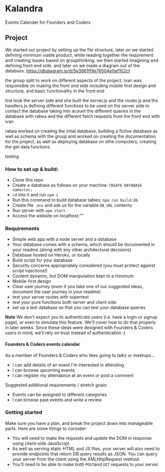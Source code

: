 # Kalandra
Events Calender for Founders and Coders

## Project

We started our project by setting up the file structure, later on we started defining minimum viable product, while reading together the requirement and creating issues based on groupthinking. we then started imagining and defining front end side. and later on we made a diagram out of the databses.
https://dbdiagram.io/d/5e3961ff9e76504e0ef102cf

the group split to work on different aspects of the project, Ivan was responsible on making the front end side including mobile first design and structure, and basic functionality in the front end

lina took the server side and she built the server.js and the router.js and the handlers.js defining different functions to be used on the server side to contact the database taking into acount the different queries in the database with rabea and the different fetch requests from the front end with ivan

rabea worked on creating the intial database, building a fictive database as well as schema with the group and worked on creating the documentation for the project, as well as deploying database on othe computers, creating the get data functions

testing

### How to set up & build:
- Clone this repo
- Create a database as follows on your machine: `CREATE DATABASE namesloc;`
- `cd` into it and run `npm i`
- Run this command to build database tables: `npm run build:db`
- Create file `.env` and ask us for the variable `DB_URL` contents
- Run server with `npm start`
- Access the website on localhost:"<port>"

### Requirements

- Simple web app with a node server and a database
- Your database comes with a schema, which should be documented in your readme (along with any other architectural decisions)
- Database hosted on Heroku, or locally
- Build script for your database
- Security concerns appropriately considered (you must protect against script injections!)
- Content dynamic, but DOM manipulation kept to a minimum
- Mobile-first design
- Clear user journey (even if you take one of our suggested ideas, document the user journey in your readme)
- test your server routes with supertest
- test your pure functions both server and client side
- set up a test database so that you can test your database queries

**Note**
We don't expect you to authenticate users (i.e. have a login or signup page), or even to simulate this feature. We'll cover how to do that properly in later weeks. Since these ideas were designed with Founders & Coders users in mind, we'll rely on trust instead of authentication :)

#### Founders & Coders events calendar

As a member of Founders & Coders who likes going to talks or meetups...
* I can add details of an event I'm interested in attending
* I can browse upcoming events
* I can register my attendance at an event or post a comment

Suggested additional requirements / stretch goals:
* Events can be assigned to different categories
* I can browse past events and write a review


### Getting started

Make sure you have a plan, and break the project down into manageable parts. Here are some things to consider:
* You will need to make the requests and update the DOM in response using client-side JavaScript.
* As well as serving static HTML and JS files, your server will also need to provide endpoints that return DB query results as JSON. You can query your server from the client using the XMLHttpRequest method.
* You'll need to be able to make both ```POST```and ```GET``` requests to your server.
